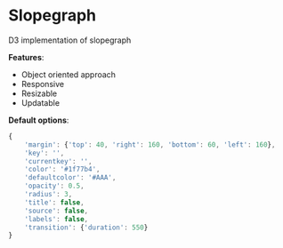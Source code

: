# Slopegraph

D3 implementation of slopegraph

**Features**:
- Object oriented approach
- Responsive
- Resizable
- Updatable

**Default options**:
```javascript
{
    'margin': {'top': 40, 'right': 160, 'bottom': 60, 'left': 160},
    'key': '',
    'currentkey': '',
    'color': '#1f77b4',
    'defaultcolor': '#AAA',
    'opacity': 0.5,
    'radius': 3,
    'title': false,
    'source': false,
    'labels': false,
    'transition': {'duration': 550}
}
```